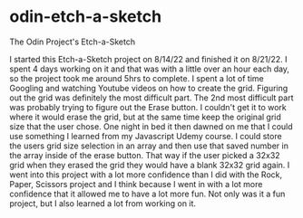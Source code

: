 # odin-etch-a-sketch

The Odin Project's Etch-a-Sketch

I started this Etch-a-Sketch project on 8/14/22 and finished it on 8/21/22. I spent 4 days working on it and that was with a little over an hour each day, so the project took me around 5hrs to complete. I spent a lot of time Googling and watching Youtube videos on how to create the grid. Figuring out the grid was definitely the most difficult part. The 2nd most difficult part was probably trying to figure out the Erase button. I couldn't get it to work where it would erase the grid, but at the same time keep the original grid size that the user chose. One night in bed it then dawned on me that I could use something I learned from my Javascript Udemy course. I could store the users grid size selection in an array and then use that saved number in the array inside of the erase button. That way if the user picked a 32x32 grid when they erased the grid they would have a blank 32x32 grid again. I went into this project with a lot more confidence than I did with the Rock, Paper, Scissors project and I think because I went in with a lot more confidence that it allowed me to have a lot more fun. Not only was it a fun project, but I also learned a lot from working on it.
